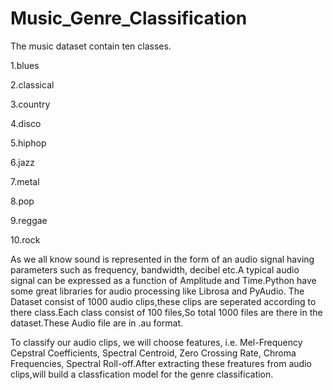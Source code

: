 # Music_Genre_Classification

The music dataset contain ten classes.

1.blues

2.classical

3.country

4.disco

5.hiphop

6.jazz

7.metal

8.pop

9.reggae

10.rock

As we all know sound is represented in the form of an audio signal having parameters such as frequency, bandwidth, decibel etc.A typical audio signal can be expressed as a function of Amplitude and Time.Python have some great libraries for audio processing like Librosa and PyAudio.
The Dataset consist of 1000 audio clips,these clips are seperated according to there class.Each class consist of 100 files,So total 1000 files are there in the dataset.These Audio file are in .au format.

To classify our audio clips, we will choose features, i.e. Mel-Frequency Cepstral Coefficients, Spectral Centroid, Zero Crossing Rate, Chroma Frequencies, Spectral Roll-off.After extracting these freatures from audio clips,will build a classfication model for the genre classification.


























